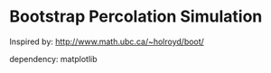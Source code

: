 # Bootstrap Percolation Simulation

Inspired by: http://www.math.ubc.ca/~holroyd/boot/

dependency:
matplotlib
